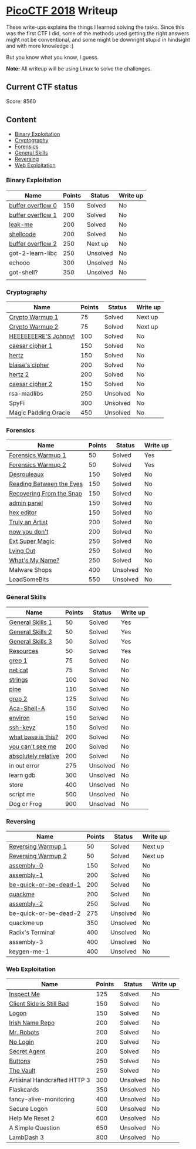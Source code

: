 # [PicoCTF 2018](https://2018game.picoctf.com/) Writeup

These write-ups explains the things I learned solving the tasks. Since this was the first CTF I did, some of the methods used getting the right answers might not be conventional, and some might be downright stupid in hindsight and with more knowledge :)

But you know what you know, I guess. 

**Note:** All writeup will be using Linux to solve the challenges.  


## Current CTF status

Score: 8560



## Content
- [Binary Exploitation](#binary-exploitation)
- [Cryptography](#cryptography)
- [Forensics](#forensics)
- [General Skills](#general-skills)
- [Reversing](#reversing)
- [Web Exploitation](#web-exploitation)


### Binary Exploitation

|Name|Points|Status|Write up
|-|-|-|-|
|[buffer overflow 0](Binary%20Exploitation/buffer%20overflow%200)|150|Solved|No|
|[buffer overflow 1](Binary%20Exploitation/buffer%20overflow%201)|200|Solved|No|
|[leak-me](Binary%20Exploitation/leak-me)|200|Solved|No|
|[shellcode](Binary%20Exploitation/shellcode)|200|Solved|No|
|[buffer overflow 2](Binary%20Exploitation/buffer%20overflow%202)|250|Next up|No|
|got-2-learn-libc|250|Unsolved|No|
|echooo|300|Unsolved|No|
|got-shell?|350|Unsolved|No|
||||


### Cryptography

|Name|Points|Status|Write up
|-|-|-|-|
|[Crypto Warmup 1](Cryptography/Crypto%20Warmup%201)|75|Solved|Next up|
|[Crypto Warmup 2](Cryptography/Crypto%20Warmup%202)|75|Solved|Next up|
|[HEEEEEEERE'S Johnny!](Cryptography/HEEEEEEERE%27S%20Johnny!)|100|Solved|No|
|[caesar cipher 1](Cryptography/caesar%20cipher%201)|150|Solved|No|
|[hertz](Cryptography/hertz)|150|Solved|No|
|[blaise's cipher](Cryptography/blaise%27s%20cipher)|200|Solved|No|
|[hertz 2](Cryptography/hertz%202)|200|Solved|No|
|[caesar cipher 2](Cryptography/caesar%20cipher%202)|150|Solved|No|
|rsa-madlibs|250|Unsolved|No|
|SpyFi|300|Unsolved|No|
|Magic Padding Oracle|450|Unsolved|No|


### Forensics

|Name|Points|Status|Write up
|-|-|-|-|
|[Forensics Warmup 1](Forensics/Forensics%20Warmup%201)|50|Solved|Yes|
|[Forensics Warmup 2](Forensics/Forensics%20Warmup%202)|50|Solved|Yes|
|[Desrouleaux](Forensics/Desrouleaux)|150|Solved|No|
|[Reading Between the Eyes](Forensics/Reading%20Between%20the%20Eyes)|150|Solved|No|
|[Recovering From the Snap](Forensics/Recovering%20From%20the%20Snap)|150|Solved|No|
|[admin panel](Forensics/admin%20panel)|150|Solved|No|
|[hex editor](Forensics/hex%20editor)|150|Solved|No|
|[Truly an Artist](Forensics/Truly%20an%20Artist)|200|Solved|No|
|[now you don't](Forensics/now%20you%20don%27t)|200|Solved|No|
|[Ext Super Magic](Forensics/Ext%20Super%20Magic)|250|Solved|No|
|[Lying Out](Forensics/Lying%20Out)|250|Solved|No|
|[What's My Name?](Forensics/What%27s%20My%20Name)|250|Solved|No|
|Malware Shops|400|Unsolved|No|
|LoadSomeBits|550|Unsolved|No|


### General Skills

|Name|Points|Status|Write up
|-|-|-|-|
|[General Skills 1](General%20Skills/General%20Warmup%201)|50|Solved|Yes|
|[General Skills 2](General%20Skills/General%20Warmup%202)|50|Solved|Yes|
|[General Skills 3](General%20Skills/General%20Warmup%203)|50|Solved|Yes|
|[Resources](General%20Skills/Resources)|50|Solved|Yes|
|[grep 1](General%20Skills/grep%201)|75|Solved|No|
|[net cat](General%20Skills/net%20cat)|75|Solved|No|
|[strings](General%20Skills/strings)|100|Solved|No|
|[pipe](General%20Skills/pipe)|110|Solved|No|
|[grep 2](General%20Skills/grep%202)|125|Solved|No|
|[Aca-Shell-A](General%20Skills/Aca-Shell-A)|150|Solved|No|
|[environ](General%20Skills/environ)|150|Solved|No|
|[ssh-keyz](General%20Skills/ssh-keyz)|150|Solved|No|
|[what base is this?](General%20Skills/what%20base%20is%20this)|200|Solved|No|
|[you can't see me](General%20Skills/you%20can%27t%20see%20me)|200|Solved|No|
|[absolutely relative](General%20Skills/absolutely%20relative)|200|Solved|No|
|in out error|275|Unsolved|No|
|learn gdb|300|Unsolved|No|
|store|400|Unsolved|No|
|script me|500|Unsolved|No|
|Dog or Frog|900|Unsolved|No|


### Reversing

|Name|Points|Status|Write up
|-|-|-|-|
|[Reversing Warmup 1](Reversing/Reversing%20Warmup%201)|50|Solved|Next up|
|[Reversing Warmup 2](Reversing/Reversing%20Warmup%202)|50|Solved|Next up|
|[assembly-0](Reversing/assembly-0)|150|Solved|No|
|[assembly-1](Reversing/assembly-1)|200|Solved|No|
|[be-quick-or-be-dead-1](Reversing/be-quick-or-be-dead-1)|200|Solved|No|
|[quackme](Reversing/quackme)|200|Solved|No|
|[assembly-2](Reversing/assembly-2)|250|Solved|No|
|be-quick-or-be-dead-2|275|Unsolved|No|
|quackme up|350|Unsolved|No|
|Radix's Terminal|400|Unsolved|No|
|assembly-3|400|Unsolved|No| 
|keygen-me-1|400|Unsolved|No|


### Web Exploitation

|Name|Points|Status|Write up
|-|-|-|-|
|[Inspect Me](Web%20Exploitation%2FInspect%20Me)|125|Solved|No|
|[Client Side is Still Bad](Web%20Exploitation/Client%20Side%20is%20Still%20Bad)|150|Solved|No|
|[Logon](Web%20Exploitation/Logon)|150|Solved|No|
|[Irish Name Repo](Web%20Exploitation/Irish%20Name%20Repo)|200|Solved|No|
|[Mr. Robots](Web%20Exploitation/Mr.%20Robots)|200|Solved|No|
|[No Login](Web%20Exploitation/No%20Login)|200|Solved|No|
|[Secret Agent](Web%20Exploitation/Secret%20Agent)|200|Solved|No|
|[Buttons](Web%20Exploitation/Buttons)|250|Solved|No|
|[The Vault](Web%20Exploitation/The%20Vault)|250|Solved|No|
|Artisinal Handcrafted HTTP 3|300|Unsolved|No|
|Flaskcards|350|Unsolved|No|
|fancy-alive-monitoring|400|Unsolved|No|
|Secure Logon|500|Unsolved|No| 
|Help Me Reset 2|600|Unsolved|No|
|A Simple Question|650|Unsolved|No|
|LambDash 3|800|Unsolved|No|

